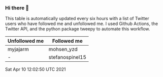 ### Hi there 👋

This table is automatically updated every six hours with a list of Twitter users who have followed me and unfollowed me. I used Github Actions, the Twitter API, and the python package tweepy to automate this workflow.

| Unfollowed me |  Followed me |
| --- | --- |
|myjajarm|mohsen_yzd|
|-|stefanospinel15|
Sat Apr 10 12:02:50 UTC 2021
